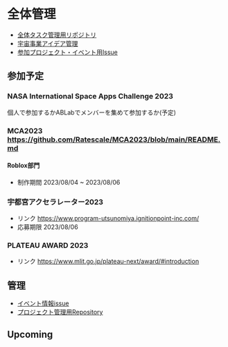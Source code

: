# 全体管理
- [全体タスク管理用リポジトリ](https://github.com/Ratescale/project.README)
- [宇宙事業アイデア管理](https://github.com/Ratescale/newspacebiz)
- [参加プロジェクト・イベント用Issue](https://github.com/Ratescale/project.README/issues)

## 参加予定
### NASA International Space Apps Challenge 2023
個人で参加するかABLabでメンバーを集めて参加するか(予定)

### MCA2023 https://github.com/Ratescale/MCA2023/blob/main/README.md

#### Roblox部門
- 制作期間 2023/08/04 ~ 2023/08/06

### 宇都宮アクセラレーター2023
- リンク https://www.program-utsunomiya.ignitionpoint-inc.com/
- 応募期限 2023/08/06

### PLATEAU AWARD 2023
- リンク https://www.mlit.go.jp/plateau-next/award/#introduction

## 管理
- [イベント情報issue](https://github.com/Ratescale/project.README/issues/1)
- [プロジェクト管理用Repository](https://github.com/Ratescale/NASASpaceAppsChallenge)

## Upcoming

